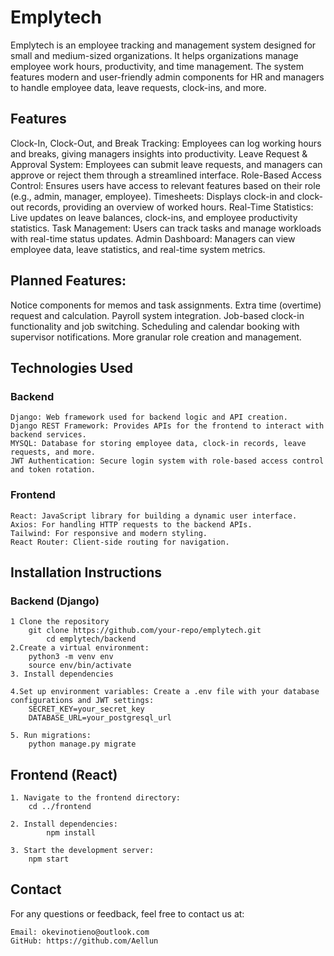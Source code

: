 # Emplytech

Emplytech is an employee tracking and management system designed for small and medium-sized organizations. It helps organizations manage employee work hours, productivity, and time management. The system features modern and user-friendly admin components for HR and managers to handle employee data, leave requests, clock-ins, and more.

## Features

Clock-In, Clock-Out, and Break Tracking: Employees can log working hours and breaks, giving managers insights into productivity.
Leave Request & Approval System: Employees can submit leave requests, and managers can approve or reject them through a streamlined interface.
Role-Based Access Control: Ensures users have access to relevant features based on their role (e.g., admin, manager, employee).
Timesheets: Displays clock-in and clock-out records, providing an overview of worked hours.
Real-Time Statistics: Live updates on leave balances, clock-ins, and employee productivity statistics.
Task Management: Users can track tasks and manage workloads with real-time status updates.
Admin Dashboard: Managers can view employee data, leave statistics, and real-time system metrics.

## Planned Features:

Notice components for memos and task assignments.
Extra time (overtime) request and calculation.
Payroll system integration.
Job-based clock-in functionality and job switching.
Scheduling and calendar booking with supervisor notifications.
More granular role creation and management.

## Technologies Used

### Backend

    Django: Web framework used for backend logic and API creation.
    Django REST Framework: Provides APIs for the frontend to interact with backend services.
    MYSQL: Database for storing employee data, clock-in records, leave requests, and more.
    JWT Authentication: Secure login system with role-based access control and token rotation.

### Frontend

    React: JavaScript library for building a dynamic user interface.
    Axios: For handling HTTP requests to the backend APIs.
    Tailwind: For responsive and modern styling.
    React Router: Client-side routing for navigation.

## Installation Instructions
### Backend (Django)

    1 Clone the repository
        git clone https://github.com/your-repo/emplytech.git
            cd emplytech/backend
    2.Create a virtual environment:
        python3 -m venv env
        source env/bin/activate
    3. Install dependencies

    4.Set up environment variables: Create a .env file with your database configurations and JWT settings:
        SECRET_KEY=your_secret_key
        DATABASE_URL=your_postgresql_url

    5. Run migrations:
        python manage.py migrate


## Frontend (React)

    1. Navigate to the frontend directory:
        cd ../frontend

    2. Install dependencies:
            npm install

    3. Start the development server:
        npm start

## Contact

For any questions or feedback, feel free to contact us at:

    Email: okevinotieno@outlook.com
    GitHub: https://github.com/Aellun